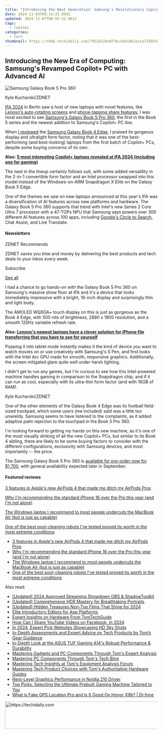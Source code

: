 ```yaml
---
title: "Introducing the Next Generation: Samsung's Revolutionary Copilot+ PC with Advanced AI Capabilities, as Revealed on ZDNet"
date: 2024-11-03T09:14:23.094Z
updated: 2024-11-07T08:55:22.961Z
tags:
  - laptops
categories:
  - tech
thumbnail: https://thmb.techidaily.com/7951d32be8f36c4eb18b2a1ca73585423cfb1568fc448e5639b2a4a582d5f7dd.jpg
---
```


## Introducing the New Era of Computing: Samsung's Revamped Copilot+ PC with Advanced AI

![Samsung Galaxy Book 5 Pro 360](https://www.zdnet.com/a/img/resize/3dd0fe76701cf423ded99835977b17644e42cade/2024/09/08/0a58fa4b-76ef-47ec-b3a1-67521502fe98/galaxy-book-5-pro-360-2.jpg?auto=webp&precrop=6000,3370,x0,y0&width=1280)

Kyle Kucharski/ZDNET

[IFA 2024](https://www.ifa-berlin.com/) in Berlin saw a host of new laptops with novel features, like [Lenovo's auto-rotating screens](https://www.zdnet.com/article/i-went-hands-on-with-lenovos-auto-swiveling-laptop-at-ifa-2024-and-its-quite-the-spectacle/) and [phone-tapping share features](https://www.zdnet.com/article/lenovos-newest-laptops-have-a-clever-solution-for-iphone-file-transferring-that-you-have-to-see-for-yourself/), I was most excited to see [Samsung's Galaxy Book 5 Pro 360](https://shop-links.co/link/?url=https%3A%2F%2Fwww.samsung.com%2Fus%2Fcomputing%2Fgalaxy-books%2Fgalaxy-book5-series%2Fbuy%2Fgalaxy-book5-pro-360-16-intel-core-ultra-7-1tb-gray-np960qha-kg1us%2F&publisher_slug=itechdaily19598&exclusive=1), the first in the Book 5 series and the newest addition to Samsung's Copilot+ PC line.

When [I reviewed](https://www.zdnet.com/article/i-tested-samsungs-new-copilot-pc-and-its-one-of-the-best-windows-laptop-deals-right-now/) the [Samsung Galaxy Book 4 Edge](https://shop-links.co/link/?url=https%3A%2F%2Fwww.bestbuy.com%2Fsite%2Fsamsung-galaxy-book4-edge-copilot-pc-16-amoled-touch-screen-laptop-snapdragon-x-elite-3-4ghz-16gb-memory-512gb-storage-sapphire-blue%2F6583788.p&publisher_slug=itechdaily19598&exclusive=1), I praised its gorgeous display and ultralight form factor, noting that it was one of the best-performing (and best-looking) laptops from the first batch of Copilot+ PCs, despite some buying concerns of its own. 

**Also: [5 most interesting Copilot+ laptops revealed at IFA 2024 (including one for gaming)](https://www.zdnet.com/article/5-most-interesting-copilot-laptops-revealed-at-ifa-2024-including-one-for-gaming/)**

The next in the lineup certainly follows suit, with some added versatility in the 2-in-1 convertible form factor and an Intel processor swapped into this model instead of the Windows-on-ARM Snapdragon X Elite on the Galaxy Book 5 Edge. 

One of the themes we saw on new laptops announced at this year's IFA was a diversification of AI features across new platforms and hardware. The Galaxy Book 5 Pro 360 supports that trend with Intel's new Series 2 Core Ultra 7 processor with a 47-TOPs NPU that Samsung says powers over 300 different AI features across 100 apps, including [Google's Circle to Search](https://www.zdnet.com/article/how-to-use-circle-to-search-on-android-and-what-models-support-it/), Chat Assist, and Live Translate. 

#### Newsletters

ZDNET Recommends

ZDNET saves you time and money by delivering the best products and tech deals to your inbox every week.

 Subscribe

[See all](https://www.zdnet.com/newsletters/)

I had a chance to go hands-on with the Galaxy Book 5 Pro 360 on Samsung's massive show floor at IFA and it's a device that looks immediately impressive with a bright, 16-inch display and surprisingly thin and light body. 

The AMOLED WQXGA+ touch display on this is just as gorgeous as the Book 4 Edge, with 500 nits of brightness, 2880 x 1800 resolution, and a smooth 120Hz variable refresh rate. 

**Also: [Lenovo's newest laptops have a clever solution for iPhone file transferring that you have to see for yourself](https://www.zdnet.com/article/lenovos-newest-laptops-have-a-clever-solution-for-iphone-file-transferring-that-you-have-to-see-for-yourself/)**

Popping it into tablet mode instantly makes it the kind of device you want to watch movies on or use creatively with Samsung's S Pen, and first looks with the Intel Arc GPU made for smooth, responsive graphics. Additionally, the screen mitigated glare quite well under harsh lighting. 

I didn't get to run any games, but I'm curious to see how this Intel-powered machine handles gaming in comparison to the Snapdragon chip, and if it can run as cool, especially with its ultra-thin form factor (and with 16GB of RAM).

Kyle Kucharski/ZDNET

One of the other elements of the Galaxy Book 4 Edge was its football field-sized trackpad, which some users (me included) said was a little too unwieldy. Samsung seems to have listened to the complaints, as it added adaptive palm rejection to the touchpad in the Book 5 Pro 360\. 

I'm looking forward to getting my hands on this new machine, as it's one of the most visually striking of all the new Copilot+ PCs, but similar to its Book 4 sibling, there are likely to be some buying factors to consider with the different configurations, exclusivity with Samsung devices, and most importantly -- the price. 

The Samsung Galaxy Book 5 Pro 360 is [available for pre-order now for $1,700](https://shop-links.co/link/?url=https%3A%2F%2Fwww.samsung.com%2Fus%2Fcomputing%2Fgalaxy-books%2Fgalaxy-book5-series%2Fbuy%2Fgalaxy-book5-pro-360-16-intel-core-ultra-7-1tb-gray-np960qha-kg1us%2F&publisher_slug=itechdaily19598&exclusive=1), with general availability expected later in September. 

#### Featured reviews

[3 features in Apple's new AirPods 4 that made me ditch my AirPods Pros](https://www.zdnet.com/article/3-features-in-apples-new-airpods-4-that-made-me-ditch-my-airpods-pros/ "3 features in Apple's new AirPods 4 that made me ditch my AirPods Pros")

[Why I'm recommending the standard iPhone 16 over the Pro this year (and I'm not alone)](https://www.zdnet.com/article/why-im-recommending-the-standard-iphone-16-over-the-pro-this-year-and-im-not-alone/ "Why I'm recommending the standard iPhone 16 over the Pro this year (and I'm not alone)")

[The Windows laptop I recommend to most people undercuts the MacBook Air (but is just as capable)](https://www.zdnet.com/article/the-windows-laptop-i-recommend-to-most-people-undercuts-the-macbook-air-but-is-just-as-capable/ "The Windows laptop I recommend to most people undercuts the MacBook Air (but is just as capable)")

[One of the best pool-cleaning robots I've tested proved its worth in the most extreme conditions](https://www.zdnet.com/article/one-of-the-best-pool-cleaning-robots-ive-tested-proved-its-worth-in-the-most-extreme-conditions/ "One of the best pool-cleaning robots I've tested proved its worth in the most extreme conditions")

* [3 features in Apple's new AirPods 4 that made me ditch my AirPods Pros](https://www.zdnet.com/article/3-features-in-apples-new-airpods-4-that-made-me-ditch-my-airpods-pros/ "3 features in Apple's new AirPods 4 that made me ditch my AirPods Pros")
* [Why I'm recommending the standard iPhone 16 over the Pro this year (and I'm not alone)](https://www.zdnet.com/article/why-im-recommending-the-standard-iphone-16-over-the-pro-this-year-and-im-not-alone/ "Why I'm recommending the standard iPhone 16 over the Pro this year (and I'm not alone)")
* [The Windows laptop I recommend to most people undercuts the MacBook Air (but is just as capable)](https://www.zdnet.com/article/the-windows-laptop-i-recommend-to-most-people-undercuts-the-macbook-air-but-is-just-as-capable/ "The Windows laptop I recommend to most people undercuts the MacBook Air (but is just as capable)")
* [One of the best pool-cleaning robots I've tested proved its worth in the most extreme conditions](https://www.zdnet.com/article/one-of-the-best-pool-cleaning-robots-ive-tested-proved-its-worth-in-the-most-extreme-conditions/ "One of the best pool-cleaning robots I've tested proved its worth in the most extreme conditions")

<ins class="adsbygoogle"
     style="display:block"
     data-ad-format="autorelaxed"
     data-ad-client="ca-pub-7571918770474297"
     data-ad-slot="1223367746"></ins>

<ins class="adsbygoogle"
     style="display:block"
     data-ad-client="ca-pub-7571918770474297"
     data-ad-slot="8358498916"
     data-ad-format="auto"
     data-full-width-responsive="true"></ins>

<span class="atpl-alsoreadstyle">Also read:</span>
<div><ul>
<li><a href="https://screen-activity-recording.techidaily.com/updated-2024-approved-streaming-showdown-obs-and-shadowtoolkit/"><u>[Updated] 2024 Approved Streaming Showdown OBS & ShadowToolkit</u></a></li>
<li><a href="https://extra-information.techidaily.com/updated-comprehensive-hdr-mastery-for-breathtaking-portraits/"><u>[Updated] Comprehensive HDR Mastery for Breathtaking Portraits</u></a></li>
<li><a href="https://eaxpv-info.techidaily.com/updated-hidden-treasures-non-top-films-that-shine-for-2024/"><u>[Updated] Hidden Treasures Non-Top Films That Shine for 2024</u></a></li>
<li><a href="https://fox-boxes.techidaily.com/elite-introductory-editors-for-app-platforms/"><u>Elite Introductory Editors for App Platforms</u></a></li>
<li><a href="https://hardware-reviews.techidaily.com/expert-insights-on-hardware-from-tomtechguide/"><u>Expert Insights on Hardware From TomTechGuide</u></a></li>
<li><a href="https://facebook-clips.techidaily.com/how-can-i-share-youtube-videos-on-facebook-in-2024/"><u>How Can I Share YouTube Videos on Facebook, In 2024</u></a></li>
<li><a href="https://some-knowledge.techidaily.com/in-2024-expert-pick-websites-showcasing-hd-sky-shots/"><u>In 2024, Expert Pick Websites Showcasing HD Sky Shots</u></a></li>
<li><a href="https://hardware-reviews.techidaily.com/in-depth-assessments-and-expert-advice-on-tech-products-by-toms-gear-guidance/"><u>In-Depth Assessments and Expert Advice on Tech Products by Tom’s Gear Guidance</u></a></li>
<li><a href="https://hardware-reviews.techidaily.com/in-depth-look-at-the-asus-tuf-gaming-a14s-robust-performance-and-durability/"><u>In-Depth Look at the ASUS TUF Gaming A14's Robust Performance & Durability</u></a></li>
<li><a href="https://hardware-reviews.techidaily.com/mastering-gadgets-and-pc-components-through-toms-expert-analysis/"><u>Mastering Gadgets and PC Components Through Tom's Expert Analysis</u></a></li>
<li><a href="https://hardware-reviews.techidaily.com/mastering-pc-components-through-toms-tech-blog/"><u>Mastering PC Components Through Tom's Tech Blog</u></a></li>
<li><a href="https://hardware-reviews.techidaily.com/mastering-tech-insights-at-toms-equipment-analysis-forum/"><u>Mastering Tech Insights at Tom's Equipment Analysis Forum</u></a></li>
<li><a href="https://hardware-reviews.techidaily.com/mastering-tech-product-choices-with-toms-authoritative-hardware-guides/"><u>Mastering Tech Product Choices with Tom's Authoritative Hardware Guides</u></a></li>
<li><a href="https://network-issues.techidaily.com/next-level-graphics-performance-in-nvidia-210-driver/"><u>Next-Level Graphics Performance in Nvidia 210 Driver</u></a></li>
<li><a href="https://tech-revival.techidaily.com/top-picks-selecting-the-ultimate-prebuilt-gaming-machine-tailored-to-you/"><u>Top Picks: Selecting the Ultimate Prebuilt Gaming Machine Tailored to You</u></a></li>
<li><a href="https://fake-location.techidaily.com/what-is-fake-gps-location-pro-and-is-it-good-on-honor-x9b-drfone-by-drfone-virtual-android/"><u>What is Fake GPS Location Pro and Is It Good On Honor X9b? | Dr.fone</u></a></li>
</ul></div>

<!-- affiliate ads begin -->
<a href="https://ephamedtechinc.pxf.io/c/5597632/2136625/26400" target="_top" id="2136625">
  <img src="//a.impactradius-go.com/display-ad/26400-2136625" border="0" alt="https://techidaily.com" width="728" height="90"/>
</a>
<img height="0" width="0" src="https://ephamedtechinc.pxf.io/i/5597632/2136625/26400" style="position:absolute;visibility:hidden;" border="0" />
<!-- affiliate ads end -->

